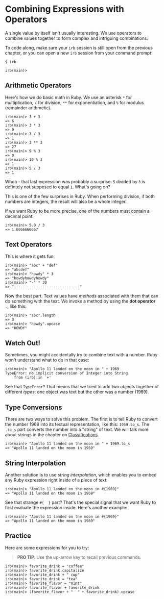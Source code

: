 # Combining Expressions with Operators

A single value by itself isn't usually interesting.  We use
operators to combine values together to form complex
and intriguing combinations.

To code along, make sure your `irb` session is still open
from the previous chapter, or you can open a new `irb` session
from your command prompt:

``` shell
$ irb

irb(main)>
```

## Arithmetic Operators

Here's how we do basic math in Ruby.  We use an asterisk `*` for
multiplication, `/` for division, `**` for exponentiation, and
`%` for modulus (remainder arithmetic).

``` irb
irb(main)> 3 + 3
=> 6
irb(main)> 3 * 3
=> 9
irb(main)> 3 / 3
=> 1
irb(main)> 3 ** 3
=> 27
irb(main)> 9 % 3
=> 0
irb(main)> 10 % 3
=> 1
irb(main)> 5 / 3
=> 1
```

Whoa - that last expression was probably a surprise:  `5` divided
by `3` is defintely not supposed to equal `1`.  What's going on?

This is one of the few surprises in Ruby.  When performing division,
if both numbers are integers, the result will also be a whole integer.

If we want Ruby to be more precise, one of
the numbers must contain a decimal point:

``` irb
irb(main)> 5.0 / 3
=> 1.6666666667
```

## Text Operators

This is where it gets fun:

``` irb
irb(main)> "abc" + "def"
=> "abcdef"
irb(main)> "howdy" * 3
=> "howdyhowdyhowdy"
irb(main)> "-" * 30
=> "------------------------------"
```

Now the best part.  Text values have _methods_ associated with them
that can do something with the text.  We invoke a method by using the
**dot operator** `.`, like this:

``` irb
irb(main)> "abc".length
=> 3
irb(main)> "howdy".upcase
=> "HOWDY"
```

## Watch Out!

Sometimes, you might accidentally try to combine text with a number.
Ruby won't understand what to do in that case:

``` irb
irb(main)> "Apollo 11 landed on the moon in " + 1969
TypeError: no implicit conversion of Integer into String
	from (irb):in `+'
```

See that `TypeError`?  That means that we tried to add two objects
together of different _types_: one object was text but the other
was a number (1969).  

## Type Conversions

There are two ways to solve this problem.  The first is to
tell Ruby to convert the number 1969 into its textual representation,
like this: `1969.to_s`.  The `.to_s` part converts the number
into a "string" of text.  We will talk more about strings in the chapter
on [Classifications](/3-ruby/1-introduction/7-classifications).

``` irb
irb(main)> "Apollo 11 landed on the moon in " + 1969.to_s
=> "Apollo 11 landed on the moon in 1969"
```

## String Interpolation

Another solution is to use _string interpolation_, which enables
you to embed any Ruby expression right inside of a piece of text:

``` irb
irb(main)> "Apollo 11 landed on the moon in #{1969}"
=> "Apollo 11 landed on the moon in 1969"
```

See that strange `#{  }` part?  That's the special signal that
we want Ruby to first evaluate the expression inside.  Here's
another example:

``` irb
irb(main)> "Apollo 11 landed on the moon in #{1969}"
=> "Apollo 11 landed on the moon in 1969"
```


## Practice

Here are some expressions for you to try:

> **PRO TIP**: Use the up-arrow key to recall previous commands.

``` irb
irb(main)> favorite_drink = "coffee"
irb(main)> favorite_drink.capitalize
irb(main)> favorite_drink + " cup"
irb(main)> favorite_drink = "tea"
irb(main)> favorite_flavor = "mint"
irb(main)> favorite_flavor + favorite_drink
irb(main)> (favorite_flavor + "  " + favorite_drink).upcase
```
